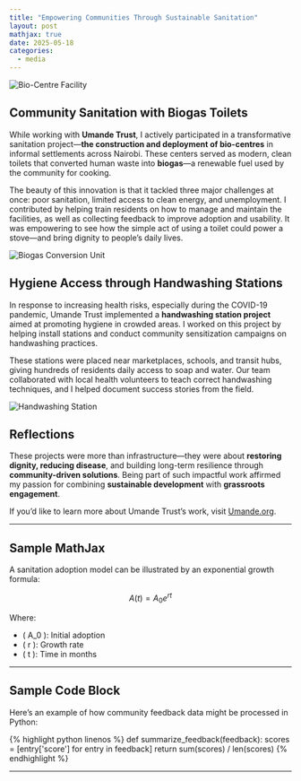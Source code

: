 ```yaml
---
title: "Empowering Communities Through Sustainable Sanitation"
layout: post
mathjax: true
date: 2025-05-18
categories:
  - media
---
```


![Bio-Centre Facility](/assets/images/bio1.jpg)

## Community Sanitation with Biogas Toilets

While working with **Umande Trust**, I actively participated in a transformative sanitation project—**the construction and deployment of bio-centres** in informal settlements across Nairobi. These centers served as modern, clean toilets that converted human waste into **biogas**—a renewable fuel used by the community for cooking.

The beauty of this innovation is that it tackled three major challenges at once: poor sanitation, limited access to clean energy, and unemployment. I contributed by helping train residents on how to manage and maintain the facilities, as well as collecting feedback to improve adoption and usability. It was empowering to see how the simple act of using a toilet could power a stove—and bring dignity to people’s daily lives.

![Biogas Conversion Unit](/assets/images/bio2.jpg)

## Hygiene Access through Handwashing Stations

In response to increasing health risks, especially during the COVID-19 pandemic, Umande Trust implemented a **handwashing station project** aimed at promoting hygiene in crowded areas. I worked on this project by helping install stations and conduct community sensitization campaigns on handwashing practices.

These stations were placed near marketplaces, schools, and transit hubs, giving hundreds of residents daily access to soap and water. Our team collaborated with local health volunteers to teach correct handwashing techniques, and I helped document success stories from the field.

![Handwashing Station](/assets/images/handwashing.jpg)

## Reflections

These projects were more than infrastructure—they were about **restoring dignity, reducing disease**, and building long-term resilience through **community-driven solutions**. Being part of such impactful work affirmed my passion for combining **sustainable development** with **grassroots engagement**.

If you’d like to learn more about Umande Trust’s work, visit [Umande.org](https://umande.org/portfolio/handwashing-station/).

---

## Sample MathJax

A sanitation adoption model can be illustrated by an exponential growth formula:

$$ A(t) = A_0 e^{rt} $$

Where:
- \( A_0 \): Initial adoption
- \( r \): Growth rate
- \( t \): Time in months

---

## Sample Code Block

Here’s an example of how community feedback data might be processed in Python:

{% highlight python linenos %}
def summarize_feedback(feedback):
    scores = [entry['score'] for entry in feedback]
    return sum(scores) / len(scores)
{% endhighlight %}

---


